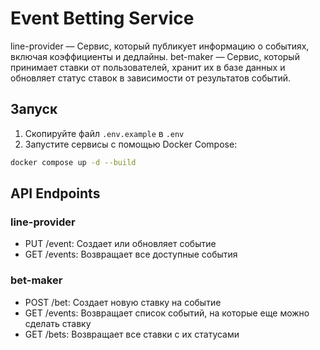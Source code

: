 # Event Betting Service

line-provider — Сервис, который публикует информацию о событиях, включая коэффициенты и дедлайны.
bet-maker — Сервис, который принимает ставки от пользователей, хранит их в базе данных и обновляет статус ставок в зависимости от результатов событий.

## Запуск 
1. Скопируйте файл `.env.example` в `.env`
2. Запустите сервисы с помощью Docker Compose:

```bash
docker compose up -d --build
```

## API Endpoints
### line-provider
- PUT /event: Создает или обновляет событие
- GET /events: Возвращает все доступные события
### bet-maker
- POST /bet: Создает новую ставку на событие
- GET /events: Возвращает список событий, на которые еще можно сделать ставку
- GET /bets: Возвращает все ставки с их статусами